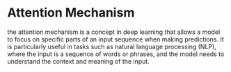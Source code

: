 # Attention Mechanism
the attention mechanism is a concept in deep learning that allows a model to focus on specific parts of an input sequence when making predictions. It is particularly useful in tasks such as natural language processing (NLP), where the input is a sequence of words or phrases, and the model needs to understand the context and meaning of the input.